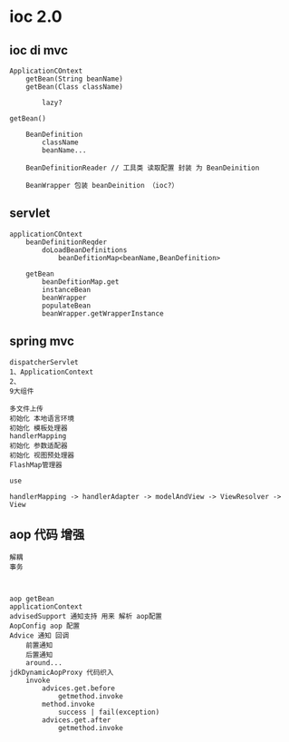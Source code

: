 


# ioc 2.0


## ioc di mvc

    ApplicationCOntext
        getBean(String beanName)
        getBean(Class className)
        
            lazy?
    
    getBean()
    
        BeanDefinition
            className
            beanName...
            
        BeanDefinitionReader // 工具类 读取配置 封装 为 BeanDeinition
        
        BeanWrapper 包装 beanDeinition （ioc?）
        
        
        
## servlet

    applicationCOntext
        beanDefinitionReqder
            doLoadBeanDefinitions
                beanDefitionMap<beanName,BeanDefinition>        
                
        getBean
            beanDefitionMap.get
            instanceBean
            beanWrapper
            populateBean         
            beanWrapper.getWrapperInstance
            
            
            
            
## spring mvc


    dispatcherServlet
    1、ApplicationContext
    2、
    9大组件
    
    多文件上传
    初始化 本地语言环境
    初始化 模板处理器
    handlerMapping
    初始化 参数适配器
    初始化 视图预处理器
    FlashMap管理器          
    
    use  
    
    handlerMapping -> handlerAdapter -> modelAndView -> ViewResolver -> View
    
    
    
    
## aop 代码 增强

    解耦    
    事务
    
    
    
    aop getBean
    applicationContext
    advisedSupport 通知支持 用来 解析 aop配置
    AopConfig aop 配置
    Advice 通知 回调
        前置通知
        后置通知
        around... 
    jdkDynamicAopProxy 代码织入
        invoke
            advices.get.before
                getmethod.invoke
            method.invoke
                success | fail(exception)
            advices.get.after
                getmethod.invoke
    
    
    
    
    
        
        